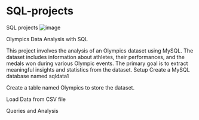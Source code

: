 # SQL-projects
SQL projects
![image](https://github.com/RupaliWaghamare/SQL-projects/assets/81416028/c06b1b35-ba1d-445d-9256-0cf34a3a4518)

Olympics Data Analysis with SQL


This project involves the analysis of an Olympics dataset using MySQL. The dataset includes information about athletes, their performances, and the medals won during various Olympic events. The primary goal is to extract meaningful insights and statistics from the dataset.
Setup
Create a MySQL database named sqldata1


Create a table named Olympics to store the dataset.


Load Data from CSV file


Queries and Analysis
